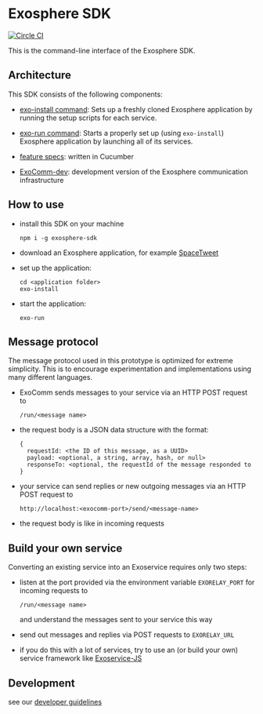 # Exosphere SDK
[![Circle CI](https://circleci.com/gh/Originate/exosphere-sdk.svg?style=shield&circle-token=fc8148ed828cc81e6ca44920672af8f773106795)](https://circleci.com/gh/Originate/exosphere-sdk)

This is the command-line interface of the Exosphere SDK.


## Architecture

This SDK consists of the following components:

* [exo-install command](commands/install):
  Sets up a freshly cloned Exosphere application
  by running the setup scripts for each service.

* [exo-run command](commands/run):
  Starts a properly set up (using `exo-install`) Exosphere application
  by launching all of its services.

* [feature specs](features): written in Cucumber

* [ExoComm-dev](https://github.com/Originate/exocomm-dev):
  development version of the Exosphere communication infrastructure


## How to use

* install this SDK on your machine

  ```
  npm i -g exosphere-sdk
  ```

* download an Exosphere application, for example
  [SpaceTweet](https://github.com/Originate/exosphere--example-app--space-tweet)

* set up the application:

  ```
  cd <application folder>
  exo-install
  ```

* start the application:

  ```
  exo-run
  ```


## Message protocol

The message protocol used in this prototype
is optimized for extreme simplicity.
This is to encourage experimentation
and implementations using many different languages.

* ExoComm sends messages to your service
  via an HTTP POST request to

  ```url
  /run/<message name>
  ```

* the request body
  is a JSON data structure
  with the format:

  ```
  {
    requestId: <the ID of this message, as a UUID>
    payload: <optional, a string, array, hash, or null>
    responseTo: <optional, the requestId of the message responded to
  }
  ```

* your service
  can send replies or new outgoing messages
  via an HTTP POST request to

  ```url
  http://localhost:<exocomm-port>/send/<message-name>
  ```

* the request body is like in incoming requests


## Build your own service

Converting an existing service into an Exoservice requires only two steps:
* listen at the port provided via the environment variable `EXORELAY_PORT`
  for incoming requests to

  ```
  /run/<message name>
  ```

  and understand the messages sent to your service this way

* send out messages and replies via POST requests to `EXORELAY_URL`

* if you do this with a lot of services,
  try to use an (or build your own) service framework like
  [Exoservice-JS](https://github.com/Originate/exoservice-js)


## Development

see our [developer guidelines](CONTRIBUTING.md)
